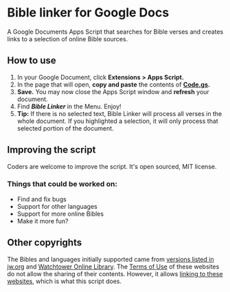 # Bible linker for Google Docs
A Google Documents Apps Script that searches for Bible verses and creates links to a selection of online Bible sources.

## How to use
1. In your Google Document, click **Extensions > Apps Script.**
2. In the page that will open, **copy and paste** the contents of **[Code.gs](https://github.com/majal/bible-linker-google-docs/blob/main/Code.gs).**
3. **Save.** You may now close the Apps Script window and **refresh** your document.
4. Find **_Bible Linker_** in the Menu. Enjoy!
5. **Tip:** If there is no selected text, Bible Linker will process all verses in the whole document. If you highlighted a selection, it will only process that selected portion of the document.

## Improving the script
Coders are welcome to improve the script. It's open sourced, MIT license.

### Things that could be worked on:
* Find and fix bugs
* Support for other languages
* Support for more online Bibles
* Make it more fun?

## Other copyrights
The Bibles and languages initially supported came from [versions listed in jw.org](https://www.jw.org/en/library/bible/) and [Watchtower Online Library](https://wol.jw.org/en/wol/binav/r1/lp-e). The [Terms of Use](https://www.jw.org/finder?prefer=content&wtlocale=E&docid=1011511) of these websites do not allow the sharing of their contents. However, it allows [linking to these websites](https://www.jw.org/finder?prefer=content&wtlocale=E&docid=1011511&par=21-23), which is what this script does.
